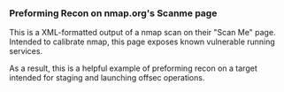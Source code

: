 ### Preforming Recon on nmap.org's Scanme page

This is a XML-formatted output of a nmap scan on their "Scan Me" page. Intended to calibrate nmap, this page exposes known vulnerable running services.

As a result, this is a helpful example of preforming recon on a target intended for staging and launching offsec operations. 
